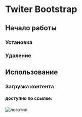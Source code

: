 # Twiter Bootstrap

## Начало работы
### Установка
### Удаление


## Использование
### Загрузка контента
#### доступно по ссылке:
![логотип](https://img.flaticon.com/icons/png/512/260/260221.png?size=1200x630f&pad=10,10,10,10&ext=png&bg=FFFFFFFF)